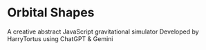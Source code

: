 # Orbital Shapes
A creative abstract JavaScript gravitational simulator
Developed by HarryTortus using ChatGPT & Gemini
